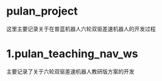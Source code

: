 # pulan_project

这里主要记录关于在普蓝机器人六轮双驱差速机器人的开发过程



# 1.pulan_teaching_nav_ws

主要记录了关于六轮双驱差速机器人教研版方案的开发
